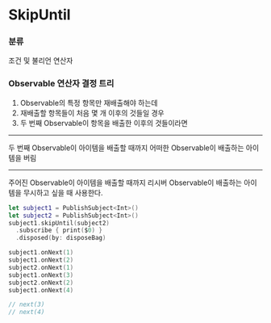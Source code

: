 # SkipUntil

### 분류

조건 및 불리언 연산자

### Observable 연산자 결정 트리

1. Observable의 특정 항목만 재배출해야 하는데
2. 재배출할 항목들이 처음 몇 개 이후의 것들일 경우
3. 두 번째 Observable이 항목을 배출한 이후의 것들이라면

---

두 번째 Observable이 아이템을 배출할 때까지 어떠한 Observable이 배출하는 아이템을 버림

---

주어진 Observable이 아이템을 배출할 때까지 리시버 Observable이 배출하는 아이템을 무시하고 싶을 때 사용한다.

```swift
let subject1 = PublishSubject<Int>()
let subject2 = PublishSubject<Int>()
subject1.skipUntil(subject2)
  .subscribe { print($0) }
  .disposed(by: disposeBag)

subject1.onNext(1)
subject1.onNext(2)
subject2.onNext(1)
subject1.onNext(3)
subject2.onNext(2)
subject1.onNext(4)

// next(3)
// next(4)
```

